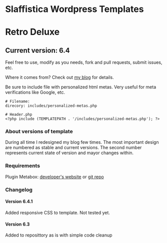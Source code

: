 # Slaffistica Wordpress Templates
# Retro Deluxe 
## Current version: 6.4

Feel free to use, modify as you needs, fork and pull requests, submit issues, etc.

Where it comes from? Check out [my blog](http://www.slaff.net/) for details.

Be sure to include file with personalized html metas. Very useful for meta verifications like Google, etc.

	# Filename:
	direcory: includes/personalized-metas.php
	
	# Header.php
	<?php include (TEMPLATEPATH . '/includes/personalized-metas.php'); ?>
	

### About versions of template
During all time I redesigned my blog few times. The most important design are numbered as stable and current versions. The second number represents current state of version and mayor changes within.

### Requirements

Plugin Metabox: [developer's website](http://www.deluxeblogtips.com/meta-box/) or [git repo](https://github.com/rilwis/meta-box)

### Changelog
#### Version 6.4.1
Added responsive CSS to template. Not tested yet.

#### Version 6.3
Added to reposittory as is with simple code cleanup